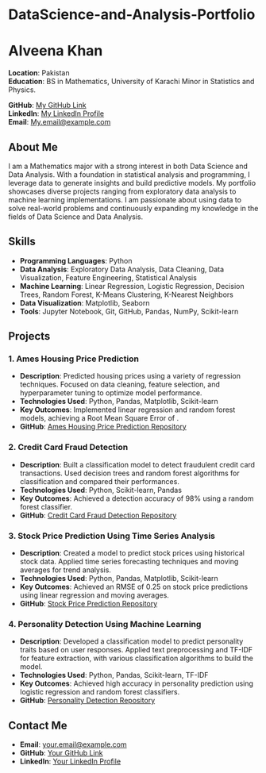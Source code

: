 # DataScience-and-Analysis-Portfolio
# Alveena Khan

**Location**: Pakistan  
**Education**: BS in Mathematics, University of Karachi 
Minor in Statistics and Physics.

**GitHub**: [My GitHub Link](https://github.com/yourusername)  
**LinkedIn**: [My LinkedIn Profile](https://www.linkedin.com/feed/)  
**Email**: [My.email@example.com](alveenakhan853@gmail.com)  

## About Me

I am a Mathematics major with a strong interest in both Data Science and Data Analysis. With a foundation in statistical analysis and programming, I leverage data to generate insights and build predictive models. My portfolio showcases diverse projects ranging from exploratory data analysis to machine learning implementations. I am passionate about using data to solve real-world problems and continuously expanding my knowledge in the fields of Data Science and Data Analysis.

## Skills

- **Programming Languages**: Python
- **Data Analysis**: Exploratory Data Analysis, Data Cleaning, Data Visualization, Feature Engineering, Statistical Analysis
- **Machine Learning**: Linear Regression, Logistic Regression, Decision Trees, Random Forest, K-Means Clustering, K-Nearest Neighbors
- **Data Visualization**: Matplotlib, Seaborn
- **Tools**: Jupyter Notebook, Git, GitHub, Pandas, NumPy, Scikit-learn

## Projects

### 1. Ames Housing Price Prediction
- **Description**: Predicted housing prices using a variety of regression techniques. Focused on data cleaning, feature selection, and hyperparameter tuning to optimize model performance.
- **Technologies Used**: Python, Pandas, Matplotlib, Scikit-learn
- **Key Outcomes**: Implemented linear regression and random forest models, achieving a Root Mean Square Error of .
- **GitHub**: [Ames Housing Price Prediction Repository]()

### 2. Credit Card Fraud Detection
- **Description**: Built a classification model to detect fraudulent credit card transactions. Used decision trees and random forest algorithms for classification and compared their performances.
- **Technologies Used**: Python, Scikit-learn, Pandas
- **Key Outcomes**: Achieved a detection accuracy of 98% using a random forest classifier.
- **GitHub**: [Credit Card Fraud Detection Repository]()

### 3. Stock Price Prediction Using Time Series Analysis
- **Description**: Created a model to predict stock prices using historical stock data. Applied time series forecasting techniques and moving averages for trend analysis.
- **Technologies Used**: Python, Pandas, Matplotlib, Scikit-learn
- **Key Outcomes**: Achieved an RMSE of 0.25 on stock price predictions using linear regression and moving averages.
- **GitHub**: [Stock Price Prediction Repository]()

### 4. Personality Detection Using Machine Learning
- **Description**: Developed a classification model to predict personality traits based on user responses. Applied text preprocessing and TF-IDF for feature extraction, with various classification algorithms to build the model.
- **Technologies Used**: Python, Pandas, Scikit-learn, TF-IDF
- **Key Outcomes**: Achieved high accuracy in personality prediction using logistic regression and random forest classifiers.
- **GitHub**: [Personality Detection Repository]()

## Contact Me

- **Email**: [your.email@example.com]()
- **GitHub**: [Your GitHub Link]()
- **LinkedIn**: [Your LinkedIn Profile]()

